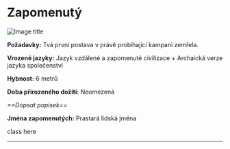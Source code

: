 # Zapomenutý

![Image title](/assets/races/Forgoten.jpeg)

**Požadavky:** Tvá první postava v právě probíhající kampani zemřela.  

**Vrozené jazyky:** Jazyk vzdálené a zapomenuté civilizace + Archaická verze jazyka společenství

**Hybnost:** 6 metrů 

**Doba přirozeného dožití:** Neomezená

*==Dopsat popisek==*

**Jména zapomenutých:** Prastará lidská jména

class here

---

